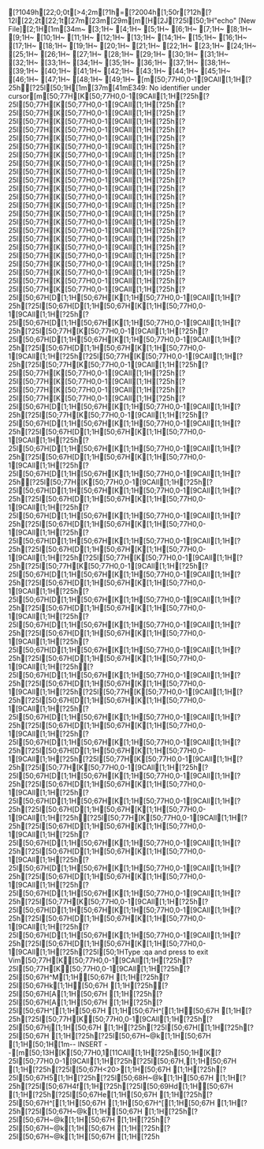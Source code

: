 [?1049h[22;0;0t[>4;2m[?1h=[?2004h[1;50r[?12h[?12l[22;2t[22;1t[27m[23m[29m[m[H[2J[?25l[50;1H"echo" [New File][2;1H[1m[34m~                                                                                             [3;1H~                                                                                             [4;1H~                                                                                             [5;1H~                                                                                             [6;1H~                                                                                             [7;1H~                                                                                             [8;1H~                                                                                             [9;1H~                                                                                             [10;1H~                                                                                             [11;1H~                                                                                             [12;1H~                                                                                             [13;1H~                                                                                             [14;1H~                                                                                             [15;1H~                                                                                             [16;1H~                                                                                             [17;1H~                                                                                             [18;1H~                                                                                             [19;1H~                                                                                             [20;1H~                                                                                             [21;1H~                                                                                             [22;1H~                                                                                             [23;1H~                                                                                             [24;1H~                                                                                             [25;1H~                                                                                             [26;1H~                                                                                             [27;1H~                                                                                             [28;1H~                                                                                             [29;1H~                                                                                             [30;1H~                                                                                             [31;1H~                                                                                             [32;1H~                                                                                             [33;1H~                                                                                             [34;1H~                                                                                             [35;1H~                                                                                             [36;1H~                                                                                             [37;1H~                                                                                             [38;1H~                                                                                             [39;1H~                                                                                             [40;1H~                                                                                             [41;1H~                                                                                             [42;1H~                                                                                             [43;1H~                                                                                             [44;1H~                                                                                             [45;1H~                                                                                             [46;1H~                                                                                             [47;1H~                                                                                             [48;1H~                                                                                             [49;1H~                                                                                             [m[50;77H0,0-1[9CAll[1;1H[?25h[?25l[50;1H[1m[37m[41mE349: No identifier under cursor[m[50;77H[K[50;77H0,0-1[9CAll[1;1H[?25h[?25l[50;77H[K[50;77H0,0-1[9CAll[1;1H[?25h[?25l[50;77H[K[50;77H0,0-1[9CAll[1;1H[?25h[?25l[50;77H[K[50;77H0,0-1[9CAll[1;1H[?25h[?25l[50;77H[K[50;77H0,0-1[9CAll[1;1H[?25h[?25l[50;77H[K[50;77H0,0-1[9CAll[1;1H[?25h[?25l[50;77H[K[50;77H0,0-1[9CAll[1;1H[?25h[?25l[50;77H[K[50;77H0,0-1[9CAll[1;1H[?25h[?25l[50;77H[K[50;77H0,0-1[9CAll[1;1H[?25h[?25l[50;77H[K[50;77H0,0-1[9CAll[1;1H[?25h[?25l[50;77H[K[50;77H0,0-1[9CAll[1;1H[?25h[?25l[50;77H[K[50;77H0,0-1[9CAll[1;1H[?25h[?25l[50;77H[K[50;77H0,0-1[9CAll[1;1H[?25h[?25l[50;77H[K[50;77H0,0-1[9CAll[1;1H[?25h[?25l[50;77H[K[50;77H0,0-1[9CAll[1;1H[?25h[?25l[50;77H[K[50;77H0,0-1[9CAll[1;1H[?25h[?25l[50;77H[K[50;77H0,0-1[9CAll[1;1H[?25h[?25l[50;77H[K[50;77H0,0-1[9CAll[1;1H[?25h[?25l[50;77H[K[50;77H0,0-1[9CAll[1;1H[?25h[?25l[50;77H[K[50;77H0,0-1[9CAll[1;1H[?25h[?25l[50;77H[K[50;77H0,0-1[9CAll[1;1H[?25h[?25l[50;77H[K[50;77H0,0-1[9CAll[1;1H[?25h[?25l[50;77H[K[50;77H0,0-1[9CAll[1;1H[?25h[?25l[50;77H[K[50;77H0,0-1[9CAll[1;1H[?25h[?25l[50;67H[D[1;1H[50;67H[K[1;1H[50;77H0,0-1[9CAll[1;1H[?25h[?25l[50;67H[D[1;1H[50;67H[K[1;1H[50;77H0,0-1[9CAll[1;1H[?25h[?25l[50;67H[D[1;1H[50;67H[K[1;1H[50;77H0,0-1[9CAll[1;1H[?25h[?25l[50;77H[K[50;77H0,0-1[9CAll[1;1H[?25h[?25l[50;67H[D[1;1H[50;67H[K[1;1H[50;77H0,0-1[9CAll[1;1H[?25h[?25l[50;67H[D[1;1H[50;67H[K[1;1H[50;77H0,0-1[9CAll[1;1H[?25h[?25l[50;77H[K[50;77H0,0-1[9CAll[1;1H[?25h[?25l[50;77H[K[50;77H0,0-1[9CAll[1;1H[?25h[?25l[50;77H[K[50;77H0,0-1[9CAll[1;1H[?25h[?25l[50;77H[K[50;77H0,0-1[9CAll[1;1H[?25h[?25l[50;77H[K[50;77H0,0-1[9CAll[1;1H[?25h[?25l[50;77H[K[50;77H0,0-1[9CAll[1;1H[?25h[?25l[50;67H[D[1;1H[50;67H[K[1;1H[50;77H0,0-1[9CAll[1;1H[?25h[?25l[50;77H[K[50;77H0,0-1[9CAll[1;1H[?25h[?25l[50;67H[D[1;1H[50;67H[K[1;1H[50;77H0,0-1[9CAll[1;1H[?25h[?25l[50;67H[D[1;1H[50;67H[K[1;1H[50;77H0,0-1[9CAll[1;1H[?25h[?25l[50;67H[D[1;1H[50;67H[K[1;1H[50;77H0,0-1[9CAll[1;1H[?25h[?25l[50;67H[D[1;1H[50;67H[K[1;1H[50;77H0,0-1[9CAll[1;1H[?25h[?25l[50;67H[D[1;1H[50;67H[K[1;1H[50;77H0,0-1[9CAll[1;1H[?25h[?25l[50;77H[K[50;77H0,0-1[9CAll[1;1H[?25h[?25l[50;67H[D[1;1H[50;67H[K[1;1H[50;77H0,0-1[9CAll[1;1H[?25h[?25l[50;67H[D[1;1H[50;67H[K[1;1H[50;77H0,0-1[9CAll[1;1H[?25h[?25l[50;67H[D[1;1H[50;67H[K[1;1H[50;77H0,0-1[9CAll[1;1H[?25h[?25l[50;67H[D[1;1H[50;67H[K[1;1H[50;77H0,0-1[9CAll[1;1H[?25h[?25l[50;67H[D[1;1H[50;67H[K[1;1H[50;77H0,0-1[9CAll[1;1H[?25h[?25l[50;67H[D[1;1H[50;67H[K[1;1H[50;77H0,0-1[9CAll[1;1H[?25h[?25l[50;77H[K[50;77H0,0-1[9CAll[1;1H[?25h[?25l[50;77H[K[50;77H0,0-1[9CAll[1;1H[?25h[?25l[50;67H[D[1;1H[50;67H[K[1;1H[50;77H0,0-1[9CAll[1;1H[?25h[?25l[50;67H[D[1;1H[50;67H[K[1;1H[50;77H0,0-1[9CAll[1;1H[?25h[?25l[50;67H[D[1;1H[50;67H[K[1;1H[50;77H0,0-1[9CAll[1;1H[?25h[?25l[50;67H[D[1;1H[50;67H[K[1;1H[50;77H0,0-1[9CAll[1;1H[?25h[?25l[50;67H[D[1;1H[50;67H[K[1;1H[50;77H0,0-1[9CAll[1;1H[?25h[?25l[50;67H[D[1;1H[50;67H[K[1;1H[50;77H0,0-1[9CAll[1;1H[?25h[?25l[50;67H[D[1;1H[50;67H[K[1;1H[50;77H0,0-1[9CAll[1;1H[?25h[?25l[50;67H[D[1;1H[50;67H[K[1;1H[50;77H0,0-1[9CAll[1;1H[?25h[?25l[50;67H[D[1;1H[50;67H[K[1;1H[50;77H0,0-1[9CAll[1;1H[?25h[?25l[50;67H[D[1;1H[50;67H[K[1;1H[50;77H0,0-1[9CAll[1;1H[?25h[?25l[50;77H[K[50;77H0,0-1[9CAll[1;1H[?25h[?25l[50;67H[D[1;1H[50;67H[K[1;1H[50;77H0,0-1[9CAll[1;1H[?25h[?25l[50;67H[D[1;1H[50;67H[K[1;1H[50;77H0,0-1[9CAll[1;1H[?25h[?25l[50;67H[D[1;1H[50;67H[K[1;1H[50;77H0,0-1[9CAll[1;1H[?25h[?25l[50;67H[D[1;1H[50;67H[K[1;1H[50;77H0,0-1[9CAll[1;1H[?25h[?25l[50;67H[D[1;1H[50;67H[K[1;1H[50;77H0,0-1[9CAll[1;1H[?25h[?25l[50;77H[K[50;77H0,0-1[9CAll[1;1H[?25h[?25l[50;77H[K[50;77H0,0-1[9CAll[1;1H[?25h[?25l[50;67H[D[1;1H[50;67H[K[1;1H[50;77H0,0-1[9CAll[1;1H[?25h[?25l[50;67H[D[1;1H[50;67H[K[1;1H[50;77H0,0-1[9CAll[1;1H[?25h[?25l[50;67H[D[1;1H[50;67H[K[1;1H[50;77H0,0-1[9CAll[1;1H[?25h[?25l[50;67H[D[1;1H[50;67H[K[1;1H[50;77H0,0-1[9CAll[1;1H[?25h[?25l[50;77H[K[50;77H0,0-1[9CAll[1;1H[?25h[?25l[50;67H[D[1;1H[50;67H[K[1;1H[50;77H0,0-1[9CAll[1;1H[?25h[?25l[50;67H[D[1;1H[50;67H[K[1;1H[50;77H0,0-1[9CAll[1;1H[?25h[?25l[50;67H[D[1;1H[50;67H[K[1;1H[50;77H0,0-1[9CAll[1;1H[?25h[?25l[50;67H[D[1;1H[50;67H[K[1;1H[50;77H0,0-1[9CAll[1;1H[?25h[?25l[50;67H[D[1;1H[50;67H[K[1;1H[50;77H0,0-1[9CAll[1;1H[?25h[?25l[50;67H[D[1;1H[50;67H[K[1;1H[50;77H0,0-1[9CAll[1;1H[?25h[?25l[50;77H[K[50;77H0,0-1[9CAll[1;1H[?25h[?25l[50;67H[D[1;1H[50;67H[K[1;1H[50;77H0,0-1[9CAll[1;1H[?25h[?25l[50;67H[D[1;1H[50;67H[K[1;1H[50;77H0,0-1[9CAll[1;1H[?25h[?25l[50;67H[D[1;1H[50;67H[K[1;1H[50;77H0,0-1[9CAll[1;1H[?25h[?25l[50;67H[D[1;1H[50;67H[K[1;1H[50;77H0,0-1[9CAll[1;1H[?25h[?25l[50;1HType  :qa  and press <Enter> to exit Vim[50;77H[K[50;77H0,0-1[9CAll[1;1H[?25h[?25l[50;77H[K[50;77H0,0-1[9CAll[1;1H[?25h[?25l[50;67H^M[1;1H[50;67H  [1;1H[?25h[?25l[50;67Hk[1;1H[50;67H [1;1H[?25h[?25l[50;67H[A[1;1H[50;67H  [1;1H[?25h[?25l[50;67H[A[1;1H[50;67H  [1;1H[?25h[?25l[50;67H^[[1;1H[50;67H  [1;1H[50;67H^[[1;1H[50;67H  [1;1H[?25h[?25l[50;77H[K[50;77H0,0-1[9CAll[1;1H[?25h[?25l[50;67Hj[1;1H[50;67H [1;1H[?25h[?25l[50;67H[[1;1H[?25h[?25l[50;67H [1;1H[?25h[?25l[50;67H~@k[1;1H[50;67H   [1;1H[50;1H[1m-- INSERT --[m[50;13H[K[50;77H0,1[11CAll[1;1H[?25h[50;1H[K[?25l[50;77H0,0-1[9CAll[1;1H[?25h[?25l[50;67H,[1;1H[50;67H [1;1H[?25h[?25l[50;67H<20>[1;1H[50;67H    [1;1H[?25h[?25l[50;67H5[1;1H[?25h[?25l[50;68H~@k[1;1H[50;67H    [1;1H[?25h[?25l[50;67H4f[1;1H[?25h[?25l[50;69Hd[1;1H[50;67H   [1;1H[?25h[?25l[50;67He[1;1H[50;67H [1;1H[?25h[?25l[50;67H^[[1;1H[50;67H  [1;1H[50;67H^[[1;1H[50;67H  [1;1H[?25h[?25l[50;67H~@k[1;1H[50;67H   [1;1H[?25h[?25l[50;67H~@k[1;1H[50;67H   [1;1H[?25h[?25l[50;67H~@k[1;1H[50;67H   [1;1H[?25h[?25l[50;67H~@k[1;1H[50;67H   [1;1H[?25h